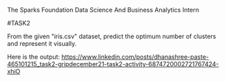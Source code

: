 The Sparks Foundation
Data Science And Business Analytics Intern 

#TASK2

From the given "iris.csv" dataset, predict the optimum number of clusters and represent it visually.

Here is the output: https://www.linkedin.com/posts/dhanashree-paste-465101215_task2-gripdecember21-task2-activity-6874720002721767424-xhiO
